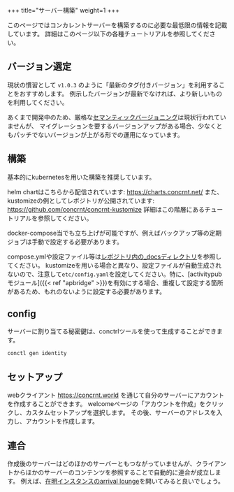+++
title="サーバー構築"
weight=1
+++

このページではコンカレントサーバーを構築するのに必要な最低限の情報を記載しています。
詳細はこのページ以下の各種チュートリアルを参照してください。

## バージョン選定

現状の慣習として `v1.0.3` のように「最新のタグ付きバージョン」を利用することをおすすめします。
例示したバージョンが最新でなければ、より新しいものを利用してください。

あくまで開発中のため、厳格な[セマンティックバージョニング](https://semver.org/)は現状行われていませんが、
マイグレーションを要するバージョンアップがある場合、少なくともパッチでないバージョンが上がる形での運用になっています。

## 構築
基本的にkubernetesを用いた構築を推奨しています。

helm chartはこちらから配信されています: https://charts.concrnt.net/
また、kustomizeの例としてレポジトリが公開されています: https://github.com/concrnt/concrnt-kustomize
詳細はこの階層にあるチュートリアルを参照してください。


docker-compose当でも立ち上げが可能ですが、例えばバックアップ等の定期ジョブは手動で設定する必要があります。

compose.ymlや設定ファイル等は[レポジトリ内の\_docsディレクトリ](https://github.com/totegamma/concurrent/tree/develop/_docs)を参照してください。
kustomizeを用いる場合と異なり、設定ファイルが自動生成されないので、注意して`etc/config.yaml`を設定してください。特に、[activitypubモジュール]({{< ref "apbridge" >}})を有効にする場合、重複して設定する箇所があるため、もれのないように設定する必要があります。

## config
サーバーに割り当てる秘密鍵は、conctrlツールを使って生成することができます。
```bash
conctl gen identity
```

## セットアップ
webクライアント https://concrnt.world を通じて自分のサーバーにアカウントを作成することができます。
welcomeページの「アカウントを作成」をクリックし、カスタムセットアップを選択します。
その後、サーバーのアドレスを入力し、アカウントを作成します。

## 連合
作成後のサーバーはどのほかのサーバーともつながっていませんが、クライアントからほかのサーバーのコンテンツを参照することで自動的に連合が成立します。
例えば、[在明インスタンスのarrival lounge](https://concrnt.world/timeline/tar69vv26r5s4wk0r067v20bvyw@ariake.concrnt.net)を開いてみると良いでしょう。


